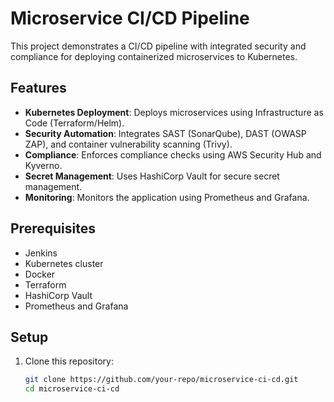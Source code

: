 # Microservice CI/CD Pipeline

This project demonstrates a CI/CD pipeline with integrated security and compliance for deploying containerized microservices to Kubernetes.

## Features
- **Kubernetes Deployment**: Deploys microservices using Infrastructure as Code (Terraform/Helm).
- **Security Automation**: Integrates SAST (SonarQube), DAST (OWASP ZAP), and container vulnerability scanning (Trivy).
- **Compliance**: Enforces compliance checks using AWS Security Hub and Kyverno.
- **Secret Management**: Uses HashiCorp Vault for secure secret management.
- **Monitoring**: Monitors the application using Prometheus and Grafana.

## Prerequisites
- Jenkins
- Kubernetes cluster
- Docker
- Terraform
- HashiCorp Vault
- Prometheus and Grafana

## Setup
1. Clone this repository:
   ```bash
   git clone https://github.com/your-repo/microservice-ci-cd.git
   cd microservice-ci-cd
